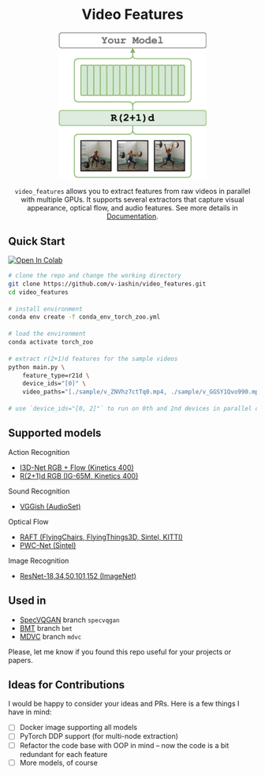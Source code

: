 
<div align="center">

# Video Features

<img  src="https://github.com/v-iashin/v-iashin.github.io/raw/master/images/video_features/vid_feats.gif" width="300" />

`video_features` allows you to extract features from raw videos in parallel with multiple GPUs.
It supports several extractors that capture visual appearance, optical flow, and audio features.
See more details in [Documentation](https://v-iashin.github.io/video_features/).
</div>

## Quick Start

[![Open In Colab](https://colab.research.google.com/assets/colab-badge.svg)](https://colab.research.google.com/drive/1csJgkVQ3E2qOyVlcOM-ACHGgPBBKwE2Y?usp=sharing)

```bash
# clone the repo and change the working directory
git clone https://github.com/v-iashin/video_features.git
cd video_features

# install environment
conda env create -f conda_env_torch_zoo.yml

# load the environment
conda activate torch_zoo

# extract r(2+1)d features for the sample videos
python main.py \
    feature_type=r21d \
    device_ids="[0]" \
    video_paths="[./sample/v_ZNVhz7ctTq0.mp4, ./sample/v_GGSY1Qvo990.mp4]"

# use `device_ids="[0, 2]"` to run on 0th and 2nd devices in parallel or add `cpu=true` to use CPU
```

## Supported models

Action Recognition

- [I3D-Net RGB + Flow (Kinetics 400)](https://v-iashin.github.io/video_features/models/i3d)
- [R(2+1)d RGB (IG-65M, Kinetics 400)](https://v-iashin.github.io/video_features/models/r21d)

Sound Recognition

- [VGGish (AudioSet)](https://v-iashin.github.io/video_features/models/vggish)

Optical Flow

- [RAFT (FlyingChairs, FlyingThings3D, Sintel, KITTI)](https://v-iashin.github.io/video_features/models/raft)
- [PWC-Net (Sintel)](https://v-iashin.github.io/video_features/models/pwc)

Image Recognition

- [ResNet-18,34,50,101,152 (ImageNet)](https://v-iashin.github.io/video_features/models/resnet)

## Used in

* [SpecVQGAN](https://arxiv.org/abs/2110.08791) branch `specvqgan`
* [BMT](https://arxiv.org/abs/2005.08271) branch `bmt`
* [MDVC](https://arxiv.org/abs/2003.07758) branch `mdvc`

Please, let me know if you found this repo useful for your projects or papers.

## Ideas for Contributions

I would be happy to consider your ideas and PRs.
Here is a few things I have in mind:

- [ ] Docker image supporting all models
- [ ] PyTorch DDP support (for multi-node extraction)
- [ ] Refactor the code base with OOP in mind – now the code is a bit redundant for each feature
- [ ] More models, of course
